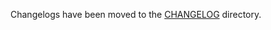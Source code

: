 Changelogs have been moved to the [CHANGELOG](https://github.com/antrea-io/antrea/blob/v1.11.4/CHANGELOG) directory.

